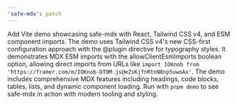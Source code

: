 ```yaml
---
'safe-mdx': patch
---
```


Add Vite demo showcasing safe-mdx with React, Tailwind CSS v4, and ESM component imports. The demo uses Tailwind CSS v4's new CSS-first configuration approach with the @plugin directive for typography styles. It demonstrates MDX ESM imports with the allowClientEsmImports boolean option, allowing direct imports from URLs like `import IOKnob from 'https://framer.com/m/IOKnob-DT0M.js@eZsKjfnRtnN8np5uwoAx'`. The demo includes comprehensive MDX features including headings, code blocks, tables, lists, and dynamic component loading. Run with `pnpm demo` to see safe-mdx in action with modern tooling and styling.
